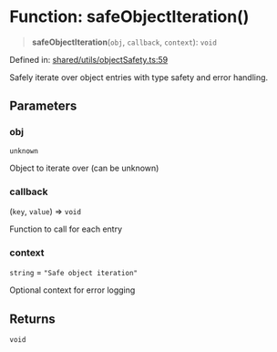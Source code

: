 # Function: safeObjectIteration()

> **safeObjectIteration**(`obj`, `callback`, `context`): `void`

Defined in: [shared/utils/objectSafety.ts:59](https://github.com/Nick2bad4u/Uptime-Watcher/blob/3cce0c3b352c8390536ca3c7399ece50a05faf18/shared/utils/objectSafety.ts#L59)

Safely iterate over object entries with type safety and error handling.

## Parameters

### obj

`unknown`

Object to iterate over (can be unknown)

### callback

(`key`, `value`) => `void`

Function to call for each entry

### context

`string` = `"Safe object iteration"`

Optional context for error logging

## Returns

`void`

